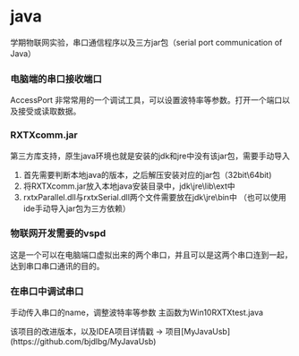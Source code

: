# java
学期物联网实验，串口通信程序以及三方jar包（serial port communication of Java）

### 电脑端的串口接收端口
AccessPort
非常常用的一个调试工具，可以设置波特率等参数。打开一个端口以及接受或读取数据。

### RXTXcomm.jar
第三方库支持，原生java环境也就是安装的jdk和jre中没有该jar包，需要手动导入
1. 首先需要判断本地java的版本，之后解压安装对应的jar包（32bit\64bit)
2. 将RXTXcomm.jar放入本地java安装目录中，jdk\jre\lib\ext中
3. rxtxParallel.dll与rxtxSerial.dll两个文件需要放在jdk\jre\bin中
（也可以使用ide手动导入jar包为三方依赖）

### 物联网开发需要的vspd
这是一个可以在电脑端口虚拟出来的两个串口，并且可以是这两个串口连到一起，达到串口串口通讯的目的。

### 在串口中调试串口
手动传入串口的name，调整波特率等参数
主函数为Win10RXTXtest.java
<p>该项目的改进版本，以及IDEA项目详情戳 → 
  项目[MyJavaUsb](https://github.com/bjdlbg/MyJavaUsb)

